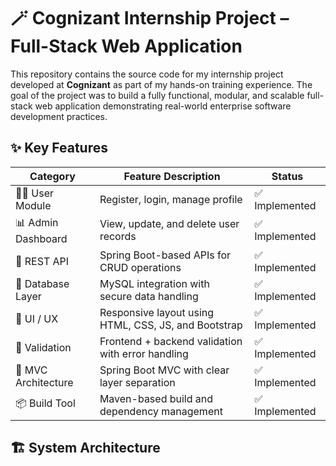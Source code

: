 # 🪄 Cognizant Internship Project – Full-Stack Web Application

This repository contains the source code for my internship project developed at **Cognizant** as part of my hands-on training experience. The goal of the project was to build a fully functional, modular, and scalable full-stack web application demonstrating real-world enterprise software development practices.

## ✨ Key Features

| Category       | Feature Description                                               | Status       |
|----------------|-------------------------------------------------------------------|--------------|
| 🧑‍💼 User Module     | Register, login, manage profile                                   | ✅ Implemented |
| 📊 Admin Dashboard | View, update, and delete user records                             | ✅ Implemented |
| 🔗 REST API       | Spring Boot-based APIs for CRUD operations                        | ✅ Implemented |
| 💾 Database Layer | MySQL integration with secure data handling                      | ✅ Implemented |
| 🎨 UI / UX        | Responsive layout using HTML, CSS, JS, and Bootstrap              | ✅ Implemented |
| 🔐 Validation     | Frontend + backend validation with error handling                 | ✅ Implemented |
| 📁 MVC Architecture | Spring Boot MVC with clear layer separation                     | ✅ Implemented |
| 📦 Build Tool     | Maven-based build and dependency management                       | ✅ Implemented |

## 🏗️ System Architecture



